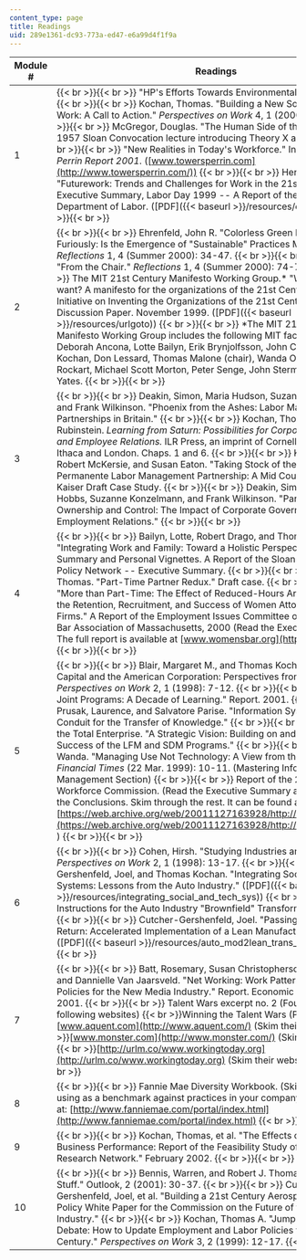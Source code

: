 ```yaml
---
content_type: page
title: Readings
uid: 289e1361-dc93-773a-ed47-e6a99d4f1f9a
---
```


| Module # | Readings |
| --- | --- |
| 1 |  {{< br >}}{{< br >}} "HP's Efforts Towards Environmental Sustainability." {{< br >}}{{< br >}} Kochan, Thomas. "Building a New Social Contract at Work: A Call to Action." _Perspectives on Work_ 4, 1 (2000): 3-12. {{< br >}}{{< br >}} McGregor, Douglas. "The Human Side of the Enterprise." 1957 Sloan Convocation lecture introducing Theory X and Theory Y. {{< br >}}{{< br >}} "New Realities in Today's Workforce." In _The Towers Perrin Report 2001_. ([www.towersperrin.com](http://www.towersperrin.com/)) {{< br >}}{{< br >}} Herman, Alexis M. "Futurework: Trends and Challenges for Work in the 21st Century." Executive Summary, Labor Day 1999 -- A Report of the United States Department of Labor. ([PDF]({{< baseurl >}}/resources/execsum)) {{< br >}}{{< br >}}  |
| 2 |  {{< br >}}{{< br >}} Ehrenfeld, John R. "Colorless Green Ideas Sleep Furiously: Is the Emergence of "Sustainable" Practices Meaningful?" _Reflections_ 1, 4 (Summer 2000): 34-47. {{< br >}}{{< br >}} Senge, Peter. "From the Chair." _Reflections_ 1, 4 (Summer 2000): 74-75. {{< br >}}{{< br >}} The MIT 21st Century Manifesto Working Group.\* "What do we really want? A manifesto for the organizations of the 21st Century." MIT Initiative on Inventing the Organizations of the 21st Century -- Discussion Paper. November 1999. ([PDF]({{< baseurl >}}/resources/urlgoto)) {{< br >}}{{< br >}} \*The MIT 21st Century Manifesto Working Group includes the following MIT faculty members: Deborah Ancona, Lotte Bailyn, Erik Brynjolfsson, John Carroll, Tom Kochan, Don Lessard, Thomas Malone (chair), Wanda Orlikowski, Jack Rockart, Michael Scott Morton, Peter Senge, John Sterman, and JoAnne Yates. {{< br >}}{{< br >}}  |
| 3 |  {{< br >}}{{< br >}} Deakin, Simon, Maria Hudson, Suzanne Konzelmann, and Frank Wilkinson. "Phoenix from the Ashes: Labor Management Partnerships in Britain." {{< br >}}{{< br >}} Kochan, Thomas, and Saul Rubinstein. _Learning from Saturn: Possibilities for Corporate Governance and Employee Relations._ ILR Press, an imprint of Cornell University Press, Ithaca and London. Chaps. 1 and 6. {{< br >}}{{< br >}} Kochan, Thomas, Robert McKersie, and Susan Eaton. "Taking Stock of the Kaiser Permanente Labor Management Partnership: A Mid Course Assessment." Kaiser Draft Case Study. {{< br >}}{{< br >}} Deakin, Simon, Richard Hobbs, Suzanne Konzelmann, and Frank Wilkinson. "Partnership, Ownership and Control: The Impact of Corporate Governance on Employment Relations." {{< br >}}{{< br >}}  |
| 4 |  {{< br >}}{{< br >}} Bailyn, Lotte, Robert Drago, and Thomas Kochan. "Integrating Work and Family: Toward a Holistic Perspective." Executive Summary and Personal Vignettes. A Report of the Sloan Work-Family Policy Network -- Executive Summary. {{< br >}}{{< br >}} Kochan, Thomas. "Part-Time Partner Redux." Draft case. {{< br >}}{{< br >}} "More than Part-Time: The Effect of Reduced-Hours Arrangements on the Retention, Recruitment, and Success of Women Attorneys in Law Firms." A Report of the Employment Issues Committee of the Women's Bar Association of Massachusetts, 2000 (Read the Executive Summary). The full report is available at [www.womensbar.org](https://wbawbf.org/) {{< br >}}{{< br >}}  |
| 5 |  {{< br >}}{{< br >}} Blair, Margaret M., and Thomas Kochan. "Human Capital and the American Corporation: Perspectives from Industry." _Perspectives on Work_ 2, 1 (1998): 7-12. {{< br >}}{{< br >}} "IAM-Boeing Joint Programs: A Decade of Learning." Report. 2001. {{< br >}}{{< br >}} Prusak, Laurence, and Salvatore Parise. "Information Systems as a Conduit for the Transfer of Knowledge." {{< br >}}{{< br >}} Leaders for the Total Enterprise. "A Strategic Vision: Building on and Strengthening the Success of the LFM and SDM Programs." {{< br >}}{{< br >}} Orlikowski, Wanda. "Managing Use Not Technology: A View from the Trenches." _Financial Times_ (22 Mar. 1999): 10-11. (Mastering Information Management Section) {{< br >}}{{< br >}} Report of the 21st Century Workforce Commission. (Read the Executive Summary and Chapter 1 and the Conclusions. Skim through the rest. It can be found at: [https://web.archive.org/web/20011127163928/http://workforce21.org/](https://web.archive.org/web/20011127163928/http://workforce21.org/) ) {{< br >}}{{< br >}}  |
| 6 |  {{< br >}}{{< br >}} Cohen, Hirsh. "Studying Industries and Their People." _Perspectives on Work_ 2, 1 (1998): 13-17. {{< br >}}{{< br >}} Cutcher-Gershenfeld, Joel, and Thomas Kochan. "Integrating Social and Technical Systems: Lessons from the Auto Industry." ([PDF]({{< baseurl >}}/resources/integrating_social_and_tech_sys)) {{< br >}}{{< br >}} Instructions for the Auto Industry "Brownfield" Transformation Simulation. {{< br >}}{{< br >}} Cutcher-Gershenfeld, Joel. "Passing the Point of No Return: Accelerated Implementation of a Lean Manufacturing System." ([PDF]({{< baseurl >}}/resources/auto_mod2lean_trans_case)) {{< br >}}{{< br >}}  |
| 7 |  {{< br >}}{{< br >}} Batt, Rosemary, Susan Christopherson, Ned Rightor, and Dannielle Van Jaarsveld. "Net Working: Work Patterns and Workforce Policies for the New Media Industry." Report. Economic Policy Institute, 2001. {{< br >}}{{< br >}} Talent Wars excerpt no. 2 (Found at the following websites)  {{< br >}}Winning the Talent Wars (PDF)  {{< br >}}[www.aquent.com](http://www.aquent.com/) (Skim their website)  {{< br >}}[www.monster.com](http://www.monster.com/) (Skim their website)  {{< br >}}[http://urlm.co/www.workingtoday.org](http://urlm.co/www.workingtoday.org) (Skim their website) {{< br >}}{{< br >}}  |
| 8 |  {{< br >}}{{< br >}} Fannie Mae Diversity Workbook. (Skim and consider using as a benchmark against practices in your company.) It can be found at: [http://www.fanniemae.com/portal/index.html](http://www.fanniemae.com/portal/index.html) {{< br >}}{{< br >}}  |
| 9 |  {{< br >}}{{< br >}} Kochan, Thomas, et al. "The Effects of Diversity on Business Performance: Report of the Feasibility Study of the Diversity Research Network." February 2002. {{< br >}}{{< br >}}  |
| 10 |  {{< br >}}{{< br >}} Bennis, Warren, and Robert J. Thomas. "The Right Stuff." Outlook, 2 (2001): 30-37. {{< br >}}{{< br >}} Cutcher-Gershenfeld, Joel, et al. "Building a 21st Century Aerospace Workforce: Policy White Paper for the Commission on the Future of the Aerospace Industry." {{< br >}}{{< br >}} Kochan, Thomas A. "Jump-Starting a New Debate: How to Update Employment and Labor Policies for the 21st Century." _Perspectives on Work_ 3, 2 (1999): 12-17. {{< br >}}{{< br >}}
